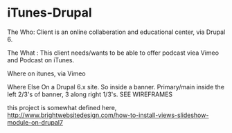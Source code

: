 iTunes-Drupal
=============

The Who: Client is an online collaberation and educational center, via Drupal 6. 

The What : This client needs/wants to be able to offer podcast viea Vimeo and Podcast on iTunes.

Where
on itunes, via Vimeo

Where Else
On a Drupal 6.x site. So inside a banner. Primary/main inside the left 2/3's of banner, 3 along right 1/3's.
SEE WIREFRAMES

this project is somewhat defined here, http://www.brightwebsitedesign.com/how-to-install-views-slideshow-module-on-drupal7
